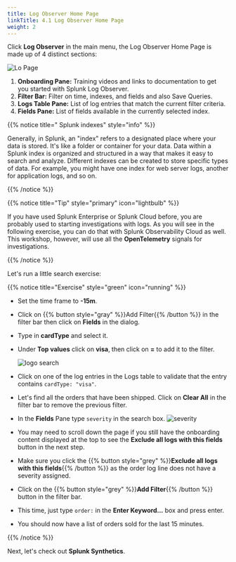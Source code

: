 ```yaml
---
title: Log Observer Home Page
linkTitle: 4.1 Log Observer Home Page
weight: 2
---
```


Click **Log Observer** in the main menu, the Log Observer Home Page is made up of 4 distinct sections:

![Lo Page](../images/log-observer-main.png)

1. **Onboarding Pane:** Training videos and links to documentation to get you started with Splunk Log Observer.
2. **Filter Bar:** Filter on time, indexes, and fields and also Save Queries.
3. **Logs Table Pane:** List of log entries that match the current filter criteria.
4. **Fields Pane:** List of fields available in the currently selected index.

{{% notice title=" Splunk indexes" style="info" %}}

Generally, in Splunk, an "index" refers to a  designated place where your data is stored. It's like a folder or container for your data. Data within a Splunk index is organized and structured in a way that makes it easy to search and analyze. Different indexes can be created to store specific types of data. For example, you might have one index for web server logs, another for application logs, and so on.

{{% /notice %}}

{{% notice title="Tip" style="primary" icon="lightbulb" %}}

If you have used Splunk Enterprise or Splunk Cloud before, you are probably used to starting investigations with logs. As you will see in the following exercise, you can do that with Splunk Observability Cloud as well. This workshop, however, will use all the **OpenTelemetry** signals for investigations.

{{% /notice %}}

Let's run a little search exercise:

{{% notice title="Exercise" style="green" icon="running" %}}

* Set the time frame to  **-15m**.
* Click on {{% button style="gray" %}}Add Filter{{% /button %}} in the filter bar then click on **Fields** in the dialog.
* Type in **cardType** and select it.
* Under **Top values** click on **visa**, then click on **=** to add it to the filter.

  ![logo search](../images/log-filter-bar.png?width=920px)

* Click on one of the log entries in the Logs table to validate that the entry contains `cardType: "visa"`.
* Let's find all the orders that have been shipped. Click on **Clear All** in the filter bar to remove the previous filter.
* In the **Fields** Pane type `severity` in the search box.
  ![severity](../images/find-severity.png?width=15vw&classes=left)
* You may need to scroll down the page if you still have the onboarding content displayed at the top to see the **Exclude all logs with this fields** button in the next step.
* Make sure you click the {{% button style="grey" %}}**Exclude all logs with this fields**{{% /button %}} as the order log line does not have a severity assigned.
* Click on the {{% button style="grey" %}}**Add Filter**{{% /button %}} button in the filter bar.
* This time, just type `order:` in the **Enter Keyword...** box and press enter.
* You should now have a list of orders sold for the last 15 minutes.

{{% /notice %}}

Next, let's check out **Splunk Synthetics**.
